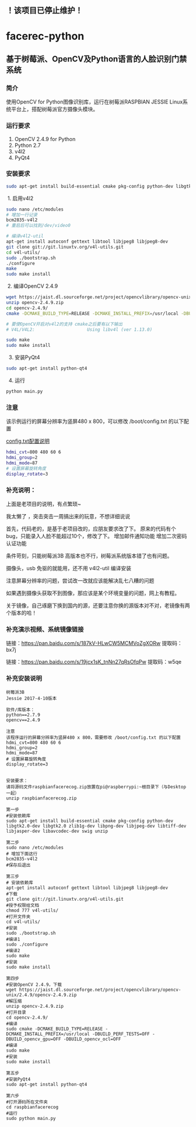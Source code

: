 ## ！该项目已停止维护！

# facerec-python

## 基于树莓派、OpenCV及Python语言的人脸识别门禁系统

### 简介

  使用OpenCV for Python图像识别库，运行在树莓派RASPBIAN JESSIE Linux系统平台上，搭配树莓派官方摄像头模块。
  
### 运行要求
  1. OpenCV 2.4.9 for Python
  2. Python 2.7
  3. v4l2
  4. PyQt4
  
### 安装要求

  ```bash
  sudo apt-get install build-essential cmake pkg-config python-dev libgtk2.0-dev libgtk2.0 zlib1g-dev libpng-dev libjpeg-dev libtiff-dev libjasper-dev libavcodec-dev swig unzip
  ```

  1. 启用v4l2
  ```bash
  sudo nano /etc/modules
  # 增加一行记录
  bcm2835-v4l2
  # 重启后可以找到/dev/video0
  
  # 编译v4l2-util
  apt-get install autoconf gettext libtool libjpeg8 libjpeg8-dev
  git clone git://git.linuxtv.org/v4l-utils.git
  cd v4l-utils/
  sudo ./bootstrap.sh
  ./configure
  make
  sudo make install
  ```
 
  2. 编译OpenCV 2.4.9
 
  ```bash
  wget https://jaist.dl.sourceforge.net/project/opencvlibrary/opencv-unix/2.4.9/opencv-2.4.9.zip
  unzip opencv-2.4.9.zip
  cd opencv-2.4.9/
  cmake -DCMAKE_BUILD_TYPE=RELEASE -DCMAKE_INSTALL_PREFIX=/usr/local -DBUILD_PERF_TESTS=OFF -DBUILD_opencv_gpu=OFF -DBUILD_opencv_ocl=OFF
  
  # 要使OpenCV开启对v4l2的支持 cmake之后要有以下输出
  # V4L/V4L2:                    Using libv4l (ver 1.13.0)
  
  sudo make
  sudo make install
  ```
  
  3. 安装PyQt4
  ```bash
  sudo apt-get install python-qt4
  ```
  
  4. 运行
  ```bash
  python main.py
  ```
  
### 注意
  
  该示例运行的屏幕分辨率为竖屏480 x 800，可以修改 /boot/config.txt 的以下配置
  
  [config.txt配置说明](https://www.raspberrypi.org/documentation/configuration/config-txt.md)
  ```bash
  hdmi_cvt=800 480 60 6
  hdmi_group=2
  hdmi_mode=87
  # 设置屏幕旋转角度
  display_rotate=3
  ```

### 补充说明：

上面是老项目的说明，有点繁琐~

我太懒了 ，突击突击一周搞出来的玩意，不想详细说说

首先，代码老的，是基于老项目改的，应朋友要求改了下。
原来的代码有个bug，只能录入人脸不能超过10个，修改了下。
增加邮件通知功能
增加二次密码认证功能

条件苛刻，只能树莓派3B 高版本也不行，树莓派系统版本错了也有问题。

摄像头，usb 免驱的就能用，还不用 v4l2-util 编译安装

注意屏幕分辨率的问题，尝试改一改就应该能解决乱七八糟的问题

如果遇到摄像头获取不到图像，那应该是某个环境变量的问题，网上有教程。

关于镜像，自己琢磨下换到国内的源，还要注意你换的源版本对不对，老镜像有两个版本的哈！

### 补充演示视频、系统镜像链接

链接：https://pan.baidu.com/s/187kV-HLwCW5MCMVoZgXORw 
提取码：bx7j

链接：https://pan.baidu.com/s/19jcx1sK_tnNn27qRsOfqPw 
提取码：w5qe 

### 补充安装说明

```
树莓派3B
Jessie 2017-4-10版本

软件/库版本：
python==2.7.9
opencv==2.4.9

注意
该程序运行的屏幕分辨率为竖屏480 x 800，需要修改 /boot/config.txt 的以下配置
hdmi_cvt=800 480 60 6
hdmi_group=2
hdmi_mode=87
# 设置屏幕旋转角度
display_rotate=3


安装要求：
请将源码文件raspbianfacerecog.zip放置在pi@raspberrypi:~根目录下（与Desktop一起）
unzip raspbianfacerecog.zip

第一步
#安装依赖库
sudo apt-get install build-essential cmake pkg-config python-dev libgtk2.0-dev libgtk2.0 zlib1g-dev libpng-dev libjpeg-dev libtiff-dev libjasper-dev libavcodec-dev swig unzip

第二步
sudo nano /etc/modules
# 增加下面这行
bcm2835-v4l2
#保存后退出

第三步
# 安装依赖库
apt-get install autoconf gettext libtool libjpeg8 libjpeg8-dev
#下载
git clone git://git.linuxtv.org/v4l-utils.git
#授予权限给文档
chmod 777 v4l-utils/
#打开文件夹
cd v4l-utils/
#安装
sudo ./bootstrap.sh 
#编译1
sudo ./configure
#编译2
sudo make
#安装
sudo make install

第四步
#安装OpenCV 2.4.9，下载
wget https://jaist.dl.sourceforge.net/project/opencvlibrary/opencv-unix/2.4.9/opencv-2.4.9.zip
#解压缩
unzip opencv-2.4.9.zip
#打开目录
cd opencv-2.4.9/
#编译
sudo cmake -DCMAKE_BUILD_TYPE=RELEASE -DCMAKE_INSTALL_PREFIX=/usr/local -DBUILD_PERF_TESTS=OFF -DBUILD_opencv_gpu=OFF -DBUILD_opencv_ocl=OFF
#编译
sudo make
#安装
sudo make install

第五步
#安装PyQt4
sudo apt-get install python-qt4

第六步
#打开源码所在文件夹
cd raspbianfacerecog
#运行
sudo python main.py

```

